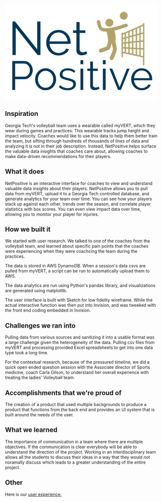 
![NetPositive Logo](src/logo.PNG)

## Inspiration
Georgia Tech's volleyball team uses a wearable called myVERT, which they wear during games and practices. This wearable tracks jump height and impact velocity. Coaches would like to use this data to help them better train the team, but sifting through hundreds of thousands of lines of data and analyzing it is not in their job description. Instead, NetPositive helps surface the valuable data insights that coaches care about, allowing coaches to make data-driven recommendations for their players. 

## What it does
NetPositive is an interactive interface for coaches to view and understand valuable data insights about their players. NetPositive allows you to pull data from myVERT, upload it to a Georgia Tech controlled database, and generate analytics for your team over time. You can see how your players stack up against each other, trends over the season, and correlate player statistics with box scores. You can even view impact data over time, allowing you to monitor your player for injuries. 

## How we built it
We started with user research. We talked to one of the coaches from the volleyball team, and learned about specific pain points that the coaches were experiencing when they were coachcing the team during the practices.

The data is stored in AWS DynamoDB. When a session's data csvs are pulled from myVERT, a script can be run to automatically upload them to AWS. 

The data analytics are run using Python's pandas library, and visualizations are generated using matplotlib. 

The user interface is built with Sketch for low fidelity wireframe. While the actual interactive function was then put into Invision, and was tweeked with the front end coding embedded in Invision.

## Challenges we ran into
Pulling data from various sources and sanitizing it into a usable format was a large challenge given the heterogeneity of the data. Pulling csv files from myVERT and processing provided Excel spreadsheets to get into one data type took a long time. 

For the contextual research, because of the pressured timeline, we did a quick open ended question session with the Associate director of Sports medicine, coach Carla Gilson, to understand her overall experience with treating the ladies' Volleyball team.

## Accomplishments that we're proud of
The creation of a product that used multiple backgrounds to produce a product that functions from the back end and provides an UI system that is built around the needs of the user. 

## What we learned
The importance of communication in a team where there are multiple objectives. If the communication is clear everybody will be able to understand the direction of the project. Working in an interdisciplinary team allows all the students to discuss their ideas in a way that they would not noramally discuss which leads to a greater understanding of the entire project.

## Other
Here is our [user experience.](https://projects.invisionapp.com/share/CFOXMGJX9WJ)


